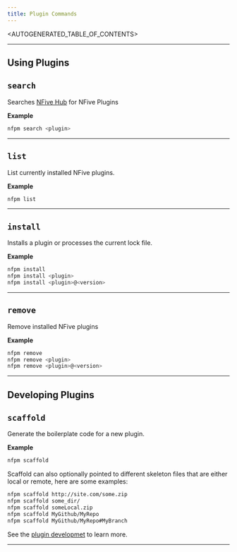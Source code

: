 ```yaml
---
title: Plugin Commands
---
```


<AUTOGENERATED_TABLE_OF_CONTENTS>

---

## Using Plugins

## `search`

Searches [NFive Hub](http://hub.nfive.io/) for NFive Plugins

**Example**

```bash
nfpm search <plugin>
```

---

## `list`

List currently installed NFive plugins.

**Example**

```bash
nfpm list
```

---

## `install`

Installs a plugin or processes the current lock file.

**Example**

```bash
nfpm install
nfpm install <plugin>
nfpm install <plugin>@<version>
```

---

## `remove`

Remove installed NFive plugins

**Example**

```bash
nfpm remove 
nfpm remove <plugin>
nfpm remove <plugin>@<version>
```

---

## Developing Plugins

## `scaffold`

Generate the boilerplate code for a new plugin. 

**Example**

```bash
nfpm scaffold
```
Scaffold can also optionally pointed to different skeleton files that are either local or remote, here are some examples:
```bash
nfpm scaffold http://site.com/some.zip
nfpm scaffold some_dir/
nfpm scaffold someLocal.zip
nfpm scaffold MyGithub/MyRepo
nfpm scaffold MyGithub/MyRepo#MyBranch
```

See the [plugin developmet](sdk/sdk-setup) to learn more.

---

